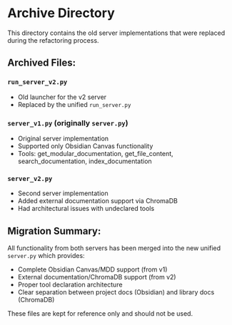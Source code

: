 # Archive Directory

This directory contains the old server implementations that were replaced during the refactoring process.

## Archived Files:

### `run_server_v2.py`
- Old launcher for the v2 server
- Replaced by the unified `run_server.py`

### `server_v1.py` (originally `server.py`)
- Original server implementation
- Supported only Obsidian Canvas functionality
- Tools: get_modular_documentation, get_file_content, search_documentation, index_documentation

### `server_v2.py`
- Second server implementation
- Added external documentation support via ChromaDB
- Had architectural issues with undeclared tools

## Migration Summary:
All functionality from both servers has been merged into the new unified `server.py` which provides:
- Complete Obsidian Canvas/MDD support (from v1)
- External documentation/ChromaDB support (from v2)
- Proper tool declaration architecture
- Clear separation between project docs (Obsidian) and library docs (ChromaDB)

These files are kept for reference only and should not be used.
